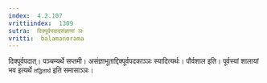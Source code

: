 ```yaml
---
index:  4.2.107
vrittiindex:  1309
sutra:  दिक्पूर्वपदादसंज्ञायां ञः
vritti:  balamanorama 
---
```


दिक्पूर्वपदात्। पञ्चम्यर्थे सप्तमी। असंज्ञाभूताद्दिक्पूर्वपदकाञ्ञः स्यादित्यर्थः। पौर्वशाल इति। पूर्वस्यां शालायां भव इत्यर्थे `तद्धितार्थ` इति समासाञ्ञः। 

